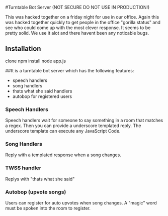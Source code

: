 #Turntable Bot Server (NOT SECURE DO NOT USE IN PRODUCTION!)

This was hacked together on a friday night for use in our office. Again this was hacked together quickly to get people in the office "gorilla status" and see who could come up with the most clever response. It seems to be pretty solid. We use it alot and there havent been any noticable bugs. 

## Installation
clone
npm install
node app.js


##It is a turntable bot server which has the following features:

* speech handlers
* song handlers
* thats what she said handlers
* autobop for registered users

### Speech Handlers

Speech handlers wait for someone to say something in a room that matches a regex. Then you can provide a underscore templated reply. The underscore template can execute any JavaScript Code. 

### Song Handlers

Reply with a templated response when a song changes. 

### TWSS handler

Replys with "thats what she said"

### Autobop (upvote songs)

Users can register for auto upvotes when song changes. A "magic" word must be spoken into the room to register. 


